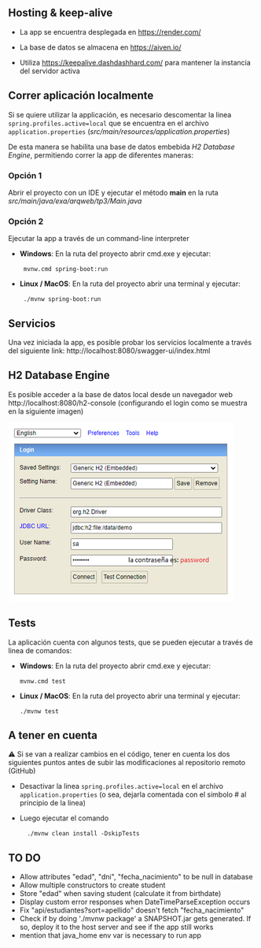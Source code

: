 ## Hosting & keep-alive

- La app se encuentra desplegada en https://render.com/
 

- La base de datos se almacena en https://aiven.io/


- Utiliza https://keepalive.dashdashhard.com/ para mantener la instancia del servidor activa

## Correr aplicación localmente

Si se quiere utilizar la applicación, es necesario descomentar la linea ``spring.profiles.active=local`` que se encuentra en el archivo ``application.properties`` (*src/main/resources/application.properties*)

De esta manera se habilita una base de datos embebida *H2 Database Engine*, permitiendo correr la app de diferentes maneras:

### Opción 1
Abrir el proyecto con un IDE y ejecutar el método **main** en la ruta *src/main/java/exa/arqweb/tp3/Main.java*


### Opción 2
Ejecutar la app a través de un command-line interpreter

  - **Windows**: En la ruta del proyecto abrir cmd.exe y ejecutar:
  
    ```
     mvnw.cmd spring-boot:run
    ```
  

  - **Linux / MacOS**: En la ruta del proyecto abrir una terminal y ejecutar:

    ```
     ./mvnw spring-boot:run
    ```
    
## Servicios
Una vez iniciada la app, es posible probar los servicios localmente a través del siguiente link: http://localhost:8080/swagger-ui/index.html

## H2 Database Engine
Es posible acceder a la base de datos local desde un navegador web http://localhost:8080/h2-console (configurando el login como se muestra en la siguiente imagen)

![configuracion h2](src/main/resources/configuracion_database_h2.png)

## Tests
La aplicación cuenta con algunos tests, que se pueden ejecutar a través de linea de comandos:

- **Windows**: En la ruta del proyecto abrir cmd.exe y ejecutar:

  ```
  mvnw.cmd test
  ```


- **Linux / MacOS**: En la ruta del proyecto abrir una terminal y ejecutar:

  ```
  ./mvnw test
  ```

## A tener en cuenta

⚠️ Si se van a realizar cambios en el código, tener en cuenta los dos siguientes puntos antes de subir las modificaciones al repositorio remoto (GitHub)

- Desactivar la linea ``spring.profiles.active=local`` en el archivo ``application.properties`` (o sea, dejarla comentada con el simbolo # al principio de la linea)


- Luego ejecutar el comando

  ```
    ./mvnw clean install -DskipTests
  ```

## TO DO

- Allow attributes "edad", "dni", "fecha_nacimiento" to be null in database
- Allow multiple constructors to create student
- Store "edad" when saving student (calculate it from birthdate)  
- Display custom error responses when DateTimeParseException occurs
- Fix "api/estudiantes?sort=apellido" doesn't fetch "fecha_nacimiento"
- Check if by doing './mvnw package' a SNAPSHOT.jar gets generated. If so, deploy it to the host server and see if the app still works
- mention that java_home env var is necessary to run app